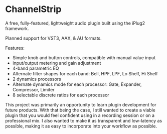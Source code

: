 # ChannelStrip
A free, fully-featured, lightweight audio plugin built using the iPlug2 framework.

Planned support for VST3, AAX, & AU formats.

Features:
 - Simple knob and button controls, compatible with manual value input
 - input/output metering and gain adjustment
 - 4-band parametric EQ
 - Alternate filter shapes for each band:
    Bell, HPF, LPF, Lo Shelf, Hi Shelf
 - 2 dynamics processors
 - Alternate dynamics mode for each processor:
    Gate, Expander, Compressor, Limiter
 - 8 selectable discrete ratios for each processor

This project was primarily an opportunity to learn plugin development for future products.
With that being the case, I still wanted to create a viable plugin that you would feel confident using in a recording session or on a professional mix.
I also wanted to make it as transparent and low-latency as possible, making it as easy to incorporate into your workflow as possible.
